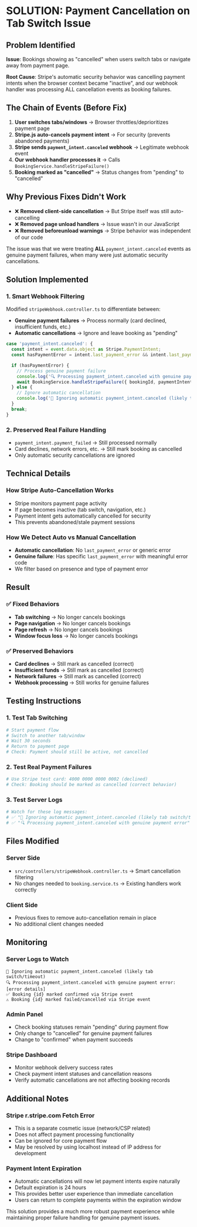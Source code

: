 # SOLUTION: Payment Cancellation on Tab Switch Issue

## Problem Identified

**Issue**: Bookings showing as "cancelled" when users switch tabs or navigate away from payment page.

**Root Cause**: Stripe's automatic security behavior was cancelling payment intents when the browser context became "inactive", and our webhook handler was processing ALL cancellation events as booking failures.

## The Chain of Events (Before Fix)

1. **User switches tabs/windows** → Browser throttles/deprioritizes payment page
2. **Stripe.js auto-cancels payment intent** → For security (prevents abandoned payments)
3. **Stripe sends `payment_intent.canceled` webhook** → Legitimate webhook event
4. **Our webhook handler processes it** → Calls `BookingService.handleStripeFailure()`
5. **Booking marked as "cancelled"** → Status changes from "pending" to "cancelled"

## Why Previous Fixes Didn't Work

- ❌ **Removed client-side cancellation** → But Stripe itself was still auto-cancelling
- ❌ **Removed page unload handlers** → Issue wasn't in our JavaScript
- ❌ **Removed beforeunload warnings** → Stripe behavior was independent of our code

The issue was that we were treating **ALL** `payment_intent.canceled` events as genuine payment failures, when many were just automatic security cancellations.

## Solution Implemented

### 1. Smart Webhook Filtering

Modified `stripeWebhook.controller.ts` to differentiate between:

- **Genuine payment failures** → Process normally (card declined, insufficient funds, etc.)
- **Automatic cancellations** → Ignore and leave booking as "pending"

```typescript
case 'payment_intent.canceled': {
  const intent = event.data.object as Stripe.PaymentIntent;
  const hasPaymentError = intent.last_payment_error && intent.last_payment_error.code !== 'payment_intent_unexpected_state';

  if (hasPaymentError) {
    // Process genuine payment failure
    console.log('🔍 Processing payment_intent.canceled with genuine payment error');
    await BookingService.handleStripeFailure({ bookingId, paymentIntentId: intent.id, reason });
  } else {
    // Ignore automatic cancellation
    console.log('🚫 Ignoring automatic payment_intent.canceled (likely tab switch/timeout)');
  }
  break;
}
```

### 2. Preserved Real Failure Handling

- `payment_intent.payment_failed` → Still processed normally
- Card declines, network errors, etc. → Still mark booking as cancelled
- Only automatic security cancellations are ignored

## Technical Details

### How Stripe Auto-Cancellation Works

- Stripe monitors payment page activity
- If page becomes inactive (tab switch, navigation, etc.)
- Payment intent gets automatically cancelled for security
- This prevents abandoned/stale payment sessions

### How We Detect Auto vs Manual Cancellation

- **Automatic cancellation**: No `last_payment_error` or generic error
- **Genuine failure**: Has specific `last_payment_error` with meaningful error code
- We filter based on presence and type of payment error

## Result

### ✅ Fixed Behaviors

- **Tab switching** → No longer cancels bookings
- **Page navigation** → No longer cancels bookings
- **Page refresh** → No longer cancels bookings
- **Window focus loss** → No longer cancels bookings

### ✅ Preserved Behaviors

- **Card declines** → Still mark as cancelled (correct)
- **Insufficient funds** → Still mark as cancelled (correct)
- **Network failures** → Still mark as cancelled (correct)
- **Webhook processing** → Still works for genuine failures

## Testing Instructions

### 1. Test Tab Switching

```bash
# Start payment flow
# Switch to another tab/window
# Wait 30 seconds
# Return to payment page
# Check: Payment should still be active, not cancelled
```

### 2. Test Real Payment Failures

```bash
# Use Stripe test card: 4000 0000 0000 0002 (declined)
# Check: Booking should be marked as cancelled (correct behavior)
```

### 3. Test Server Logs

```bash
# Watch for these log messages:
# ✅ "🚫 Ignoring automatic payment_intent.canceled (likely tab switch/timeout)"
# ✅ "🔍 Processing payment_intent.canceled with genuine payment error"
```

## Files Modified

### Server Side

- `src/controllers/stripeWebhook.controller.ts` → Smart cancellation filtering
- No changes needed to `booking.service.ts` → Existing handlers work correctly

### Client Side

- Previous fixes to remove auto-cancellation remain in place
- No additional client changes needed

## Monitoring

### Server Logs to Watch

```log
🚫 Ignoring automatic payment_intent.canceled (likely tab switch/timeout)
🔍 Processing payment_intent.canceled with genuine payment error: [error details]
✅ Booking {id} marked confirmed via Stripe event
⚠️ Booking {id} marked failed/cancelled via Stripe event
```

### Admin Panel

- Check booking statuses remain "pending" during payment flow
- Only change to "cancelled" for genuine payment failures
- Change to "confirmed" when payment succeeds

### Stripe Dashboard

- Monitor webhook delivery success rates
- Check payment intent statuses and cancellation reasons
- Verify automatic cancellations are not affecting booking records

## Additional Notes

### Stripe r.stripe.com Fetch Error

- This is a separate cosmetic issue (network/CSP related)
- Does not affect payment processing functionality
- Can be ignored for core payment flow
- May be resolved by using localhost instead of IP address for development

### Payment Intent Expiration

- Automatic cancellations will now let payment intents expire naturally
- Default expiration is 24 hours
- This provides better user experience than immediate cancellation
- Users can return to complete payments within the expiration window

This solution provides a much more robust payment experience while maintaining proper failure handling for genuine payment issues.
